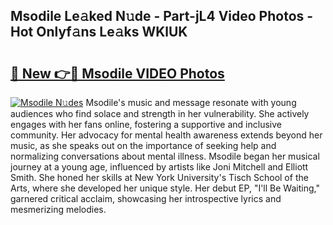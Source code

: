 ## Msodile Le𝚊ked N𝚞de - Part-jL4 Video Photos - Hot Onlyf𝚊ns Le𝚊ks WKlUK

# <h2><a href="http://ab51627.deff.icu/?id=Msodile">🔗 New 👉🔴 Msodile VIDEO Photos</a></h2>

[![Msodile N𝚞des](https://i.imgur.com/rIISA9y.gif)](http://ab51627.deff.icu/?id=Msodile)
Msodile's music and message resonate with young audiences who find solace and strength in her vulnerability. She actively engages with her fans online, fostering a supportive and inclusive community. Her advocacy for mental health awareness extends beyond her music, as she speaks out on the importance of seeking help and normalizing conversations about mental illness. Msodile began her musical journey at a young age, influenced by artists like Joni Mitchell and Elliott Smith. She honed her skills at New York University's Tisch School of the Arts, where she developed her unique style. Her debut EP, "I'll Be Waiting," garnered critical acclaim, showcasing her introspective lyrics and mesmerizing melodies.
